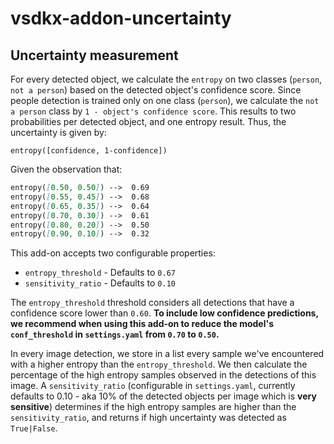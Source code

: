 # vsdkx-addon-uncertainty

## Uncertainty measurement

For every detected object, we calculate the `entropy` on two classes (`person`, `not a person`) based on the detected object's confidence score. Since people detection is trained only on one class (`person`), we calculate the `not a person` class by `1 - object's confidence score`. This results to two probabilities per detected object, and one entropy result. Thus, the uncertainty is given by: 

```
entropy([confidence, 1-confidence])
```

Given the observation that:

```markdown
entropy([0.50, 0.50]) -->  0.69
entropy([0.55, 0.45]) -->  0.68
entropy([0.65, 0.35]) -->  0.64
entropy([0.70, 0.30]) -->  0.61
entropy([0.80, 0.20]) -->  0.50
entropy([0.90, 0.10]) -->  0.32
```

This add-on accepts two configurable properties:
- `entropy_threshold` -  Defaults to `0.67`
- `sensitivity_ratio` - Defaults to `0.10`  

The `entropy_threshold` threshold considers all detections that have a confidence score lower than `0.60`. **To include low confidence predictions, we recommend when using this add-on to reduce the model's `conf_threshold` in `settings.yaml` from `0.70` to `0.50`.**

In every image detection, we store in a list every sample we've encountered with a higher entropy than the `entropy_threshold`. We then calculate the percentage of the high entropy samples observed in the detections of this image. A `sensitivity_ratio` (configurable in `settings.yaml`, currently defaults to 0.10 - aka 10% of the detected objects per image which is **very sensitive**) determines if the high entropy samples are higher than the `sensitivity_ratio`, and returns if high uncertainty was detected as `True|False`. 